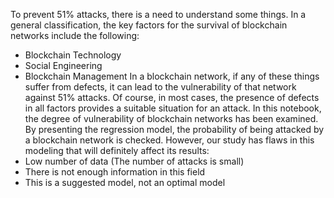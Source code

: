 To prevent 51% attacks, there is a need to understand some things. In a general classification, the key factors for the survival of blockchain networks include the following:
- Blockchain Technology
- Social Engineering
- Blockchain Management
In a blockchain network, if any of these things suffer from defects, it can lead to the vulnerability of that network against 51% attacks. Of course, in most cases, the presence of defects in all factors provides a suitable situation for an attack.
In this notebook, the degree of vulnerability of blockchain networks has been examined. By presenting the regression model, the probability of being attacked by a blockchain network is checked.
However, our study has flaws in this modeling that will definitely affect its results:
- Low number of data (The number of attacks is small)
- There is not enough information in this field
- This is a suggested model, not an optimal model
